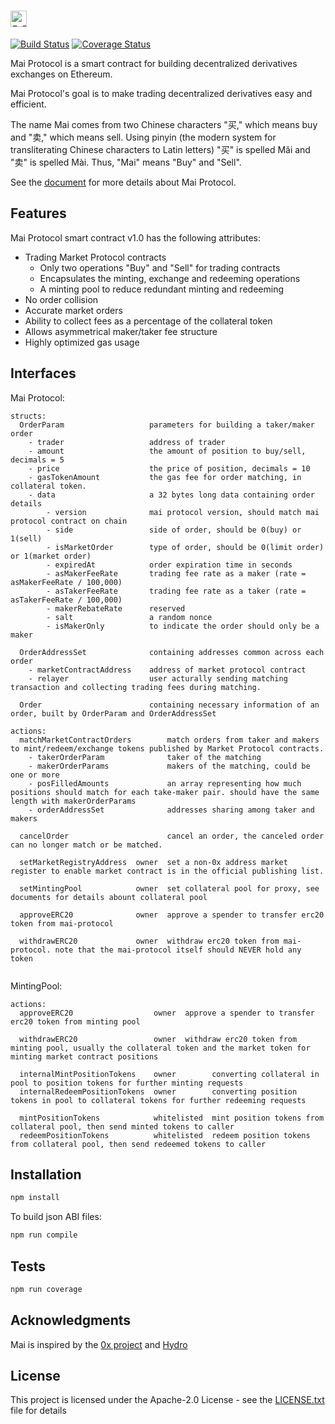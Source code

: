 # <img src="https://raw.github.com/mcdexio/mai-protocol/master/images/logo.png" height="26px" title="Mai Protocol" />

[![Build Status](https://travis-ci.org/mcdexio/mai-protocol.svg?branch=master)](https://travis-ci.org/mcdexio/mai-protocol)
[![Coverage Status](https://coveralls.io/repos/github/mcdexio/mai-protocol/badge.svg?branch=master)](https://coveralls.io/github/mcdexio/mai-protocol?branch=master)

Mai Protocol is a smart contract for building decentralized derivatives exchanges on Ethereum.

Mai Protocol's goal is to make trading decentralized derivatives easy and efficient.

The name Mai comes from two Chinese characters "买," which means buy and "卖," which means sell. Using pinyin (the modern system for transliterating Chinese characters to Latin letters) "买" is spelled Mǎi and "卖" is spelled Mài. Thus, "Mai" means "Buy" and "Sell".

See the [document](https://github.com/mcdexio/documents/blob/master/en/mai.md) for more details about Mai Protocol.

## Features

Mai Protocol smart contract v1.0 has the following attributes:

* Trading Market Protocol contracts
  * Only two operations "Buy" and "Sell" for trading contracts
  * Encapsulates the minting, exchange and redeeming operations
  * A minting pool to reduce redundant minting and redeeming
* No order collision
* Accurate market orders
* Ability to collect fees as a percentage of the collateral token
* Allows asymmetrical maker/taker fee structure
* Highly optimized gas usage

## Interfaces

Mai Protocol:
```
structs:
  OrderParam                   parameters for building a taker/maker order
    - trader                   address of trader
    - amount                   the amount of position to buy/sell, decimals = 5
    - price                    the price of position, decimals = 10
    - gasTokenAmount           the gas fee for order matching, in collateral token. 
    - data                     a 32 bytes long data containing order details
        - version              mai protocol version, should match mai protocol contract on chain
        - side                 side of order, should be 0(buy) or 1(sell)
        - isMarketOrder        type of order, should be 0(limit order) or 1(market order)
        - expiredAt            order expiration time in seconds
        - asMakerFeeRate       trading fee rate as a maker (rate = asMakerFeeRate / 100,000)
        - asTakerFeeRate       trading fee rate as a taker (rate = asTakerFeeRate / 100,000)
        - makerRebateRate      reserved
        - salt                 a random nonce
        - isMakerOnly          to indicate the order should only be a maker
	
  OrderAddressSet              containing addresses common across each order
    - marketContractAddress    address of market protocol contract
    - relayer                  user acturally sending matching transaction and collecting trading fees during matching.
	
  Order                        containing necessary information of an order, built by OrderParam and OrderAddressSet

actions:
  matchMarketContractOrders        match orders from taker and makers to mint/redeem/exchange tokens published by Market Protocol contracts.
    - takerOrderParam              taker of the matching
    - makerOrderParams             makers of the matching, could be one or more
    - posFilledAmounts             an array representing how much positions should match for each take-maker pair. should have the same length with makerOrderParams
    - orderAddressSet              addresses sharing among taker and makers

  cancelOrder                      cancel an order, the canceled order can no longer match or be matched.
  
  setMarketRegistryAddress  owner  set a non-0x address market register to enable market contract is in the official publishing list.
  
  setMintingPool            owner  set collateral pool for proxy, see documents for details abount collateral pool 
  
  approveERC20              owner  approve a spender to transfer erc20 token from mai-protocol
  
  withdrawERC20             owner  withdraw erc20 token from mai-protocol. note that the mai-protocol itself should NEVER hold any token
  
```

MintingPool:
```
actions:
  approveERC20                  owner  approve a spender to transfer erc20 token from minting pool
  
  withdrawERC20                 owner  withdraw erc20 token from minting pool, usually the collateral token and the market token for minting market contract positions
  
  internalMintPositionTokens    owner        converting collateral in pool to position tokens for further minting requests
  internalRedeemPositionTokens  owner        converting position tokens in pool to collateral tokens for further redeeming requests

  mintPositionTokens            whitelisted  mint position tokens from collateral pool, then send minted tokens to caller
  redeemPositionTokens          whitelisted  redeem position tokens from collateral pool, then send redeemed tokens to caller
```

## Installation

```bash
npm install
```
To build json ABI files:

```bash
npm run compile
```

## Tests

```bash
npm run coverage
```

## Acknowledgments

Mai is inspired by the [0x project](https://github.com/0xProject) and [Hydro](https://github.com/HydroProtocol)

## License

This project is licensed under the Apache-2.0 License - see the [LICENSE.txt](LICENSE.txt) file for details
